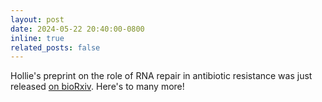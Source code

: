 ```yaml
---
layout: post
date: 2024-05-22 20:40:00-0800
inline: true
related_posts: false
---
```


Hollie's preprint on the role of RNA repair in antibiotic resistance was just released [on bioRxiv](https://www.biorxiv.org/content/10.1101/2024.05.20.594959v1.full.pdf+html). Here's to many more!